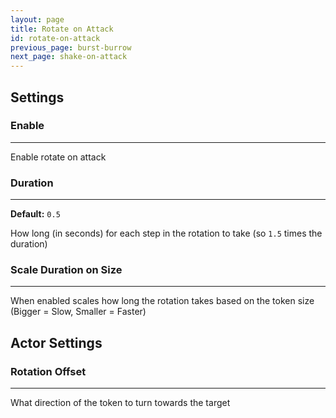 ```yaml
---
layout: page
title: Rotate on Attack
id: rotate-on-attack
previous_page: burst-burrow
next_page: shake-on-attack
---
```


## Settings

### Enable

---

Enable rotate on attack

### Duration

---

**Default:** `0.5`

How long (in seconds) for each step in the rotation to take (so `1.5` times the duration)

### Scale Duration on Size

---

When enabled scales how long the rotation takes based on the token size (Bigger = Slow, Smaller = Faster)

## Actor Settings

### Rotation Offset

---

What direction of the token to turn towards the target
